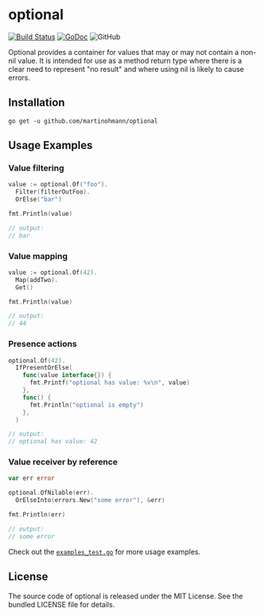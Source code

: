 # optional

[![Build Status](https://travis-ci.com/martinohmann/optional.svg?branch=master)](https://travis-ci.com/martinohmann/optional)
[![GoDoc](https://godoc.org/github.com/martinohmann/optional?status.svg)](https://godoc.org/github.com/martinohmann/optional)
![GitHub](https://img.shields.io/github/license/martinohmann/optional?color=orange)

Optional provides a container for values that may or may not contain a
non-nil value. It is intended for use as a method return type where there is a
clear need to represent "no result" and where using nil is likely to cause
errors.

## Installation

```
go get -u github.com/martinohmann/optional
```

## Usage Examples

### Value filtering


```go
value := optional.Of("foo").
  Filter(filterOutFoo).
  OrElse("bar")

fmt.Println(value)

// output:
// bar
```

### Value mapping

```go
value := optional.Of(42).
  Map(addTwo).
  Get()

fmt.Println(value)

// output:
// 44

```

### Presence actions

```go
optional.Of(42).
  IfPresentOrElse(
    func(value interface{}) {
      fmt.Printf("optional has value: %v\n", value)
    },
    func() {
      fmt.Println("optional is empty")
    },
  )

// output:
// optional has value: 42

```

### Value receiver by reference

```go
var err error

optional.OfNilable(err).
  OrElseInto(errors.New("some error"), &err)

fmt.Println(err)

// output:
// some error
```

Check out the [`examples_test.go`](examples_test.go) for more usage examples.

## License

The source code of optional is released under the MIT License. See the bundled
LICENSE file for details.
